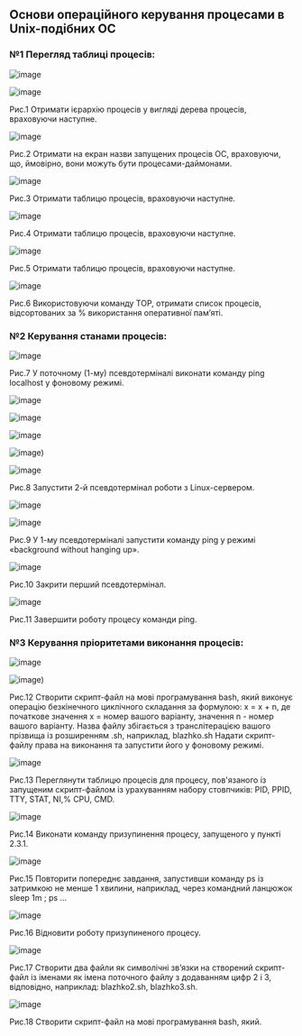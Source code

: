 ## Основи операційного керування процесами в Unix-подібних ОС

### №1 Перегляд таблиці процесів:

![image](https://user-images.githubusercontent.com/127392217/234853407-0281d67f-ad51-4e57-ba05-18a38042bca6.jpg)

![image](https://user-images.githubusercontent.com/127392217/234853414-4bf2ff26-5943-46b5-86fc-09a541e52425.jpg)

Рис.1 Отримати ієрархію процесів у вигляді дерева процесів, враховуючи наступне.

![image](https://user-images.githubusercontent.com/127392217/234853757-4d95332e-36fa-4020-8b2a-9bf9272c22f6.jpg)

Рис.2 Отримати на екран назви запущених процесів ОС, враховуючи, що, ймовірно, вони можуть бути процесами-даймонами.

![image](https://user-images.githubusercontent.com/127392217/234853791-f9d421ae-5359-4a36-905a-84a62bd501e9.jpg)

Рис.3 Отримати таблицю процесів, враховуючи наступне.

![image](https://user-images.githubusercontent.com/127392217/234853817-8dd22df2-b83d-461a-b3a4-267523ad6641.jpg)

Рис.4 Отримати таблицю процесів, враховуючи наступне.

![image](https://user-images.githubusercontent.com/127392217/234853836-e635307e-bcf3-4604-b85d-142a3289a205.jpg)

Рис.5 Отримати таблицю процесів, враховуючи наступне.

![image](https://user-images.githubusercontent.com/127392217/234853861-fdb5cebf-4743-4e2b-81dd-c3e461c55b55.jpg)

Рис.6 Використовуючи команду TOP, отримати список процесів, відсортованих за % використання оперативної пам’яті.

### №2 Керування станами процесів:

![image](https://user-images.githubusercontent.com/127392217/234856028-e4dd3e81-602d-40de-b9a7-3283c64090d3.jpg)

Рис.7 У поточному (1-му) псевдотерміналі виконати команду ping localhost у фоновому режимі.

![image](https://user-images.githubusercontent.com/127392217/234856040-5ab55bd5-b97f-4d3f-929f-9decadf16090.jpg)

![image](https://user-images.githubusercontent.com/127392217/234856058-e8ea0d9b-e108-4705-bdb0-51b2acc8bf97.jpg)

![image](https://user-images.githubusercontent.com/127392217/234856088-dc02ad8a-b15b-4547-bf43-409493bf7b11.jpg)

![image)](https://user-images.githubusercontent.com/127392217/234856119-6e68a8f4-60fa-443c-87f7-bacaccc23cf3.jpg)

![image](https://user-images.githubusercontent.com/127392217/234856148-4c106ccd-48cf-4e83-b045-0d8350435cf1.jpg)

Рис.8 Запустити 2-й псевдотермінал роботи з Linux-сервером.

![image](https://user-images.githubusercontent.com/127392217/234856160-b686a3fd-807b-4640-8e1c-674f0ec36edb.jpg)

![image](https://user-images.githubusercontent.com/127392217/234856191-e9907159-abc9-408b-a904-4253dc64212e.jpg)

Рис.9 У 1-му псевдотерміналі запустити команду ping у режимі «background without hanging up».

![image](https://user-images.githubusercontent.com/127392217/234856249-094994c8-d7b8-42f4-9f45-d9571e87ace2.jpg)

Рис.10 Закрити перший псевдотермінал.

![image](https://user-images.githubusercontent.com/127392217/234856262-c3d4152c-ff73-45d4-a373-001b7ad55e55.jpg)

Рис.11 Завершити роботу процесу команди ping.

### №3 Керування пріоритетами виконання процесів:

![image](https://user-images.githubusercontent.com/127392217/234856309-e6b2363f-be31-46a1-90b6-df02104b3054.jpg)

![image)](https://user-images.githubusercontent.com/127392217/234856324-b702ca88-0ed1-4fc8-b746-274f20dab07a.jpg)

Рис.12 Створити скрипт-файл на мові програмування bash, який виконує операцію безкінечного циклічного складання за формулою: x = x + n, де початкове значення х =
номер вашого варіанту, значення n - номер вашого варіанту. Назва файлу збігається з
транслітерацією вашого прізвища із розширенням .sh, наприклад, blazhko.sh
Надати скрипт-файлу права на виконання та запустити його у фоновому режимі.

![image](https://user-images.githubusercontent.com/127392217/234856339-1f435d9c-e707-4d2a-91b7-8e7260e1b47b.jpg)

Рис.13 Переглянути таблицю процесів для процесу, пов'язаного із запущеним скрипт-файлом із урахуванням набору стовпчиків: PID, PPID, TTY, STAT, NI,% CPU, CMD.

![image](https://user-images.githubusercontent.com/127392217/234856356-af5f7cc0-227f-4295-8d0b-f9e49ea0091a.jpg)

Рис.14 Виконати команду призупинення процесу, запущеного у пункті 2.3.1.

![image](https://user-images.githubusercontent.com/127392217/234856382-6a5ee90e-6b44-4f28-92c3-eba17f4545a4.jpg)

Рис.15 Повторити попереднє завдання, запустивши команду ps із затримкою не менше 1 хвилини, наприклад, через командний ланцюжок sleep 1m ; ps ...

![image](https://user-images.githubusercontent.com/127392217/234856398-dc44e373-f683-41a7-a257-05d6841ac0b4.jpg)

Рис.16 Відновити роботу призупиненого процесу.

![image](https://user-images.githubusercontent.com/127392217/234856547-25c99b01-6ac7-4018-a9fa-a39ee84c7a18.jpg)

Рис.17 Cтворити два файли як символічні зв’язки на створений скрипт-файл із
іменами як імена поточного файлу з додаванням цифр 2 і 3, відповідно, наприклад:
blazhko2.sh, blazhko3.sh.

![image](https://user-images.githubusercontent.com/127392217/234856574-84dfc9b5-ae49-4fce-9dba-38dc26ce8692.jpg)

Рис.18 Створити скрипт-файл на мові програмування bash, який.

